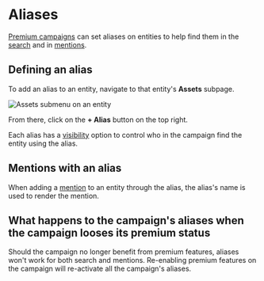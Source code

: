 # Aliases

[Premium campaigns](https://kanka.io/en-US/premium) can set aliases on entities to help find them in the [search](/features/search) and in [mentions](/features/mentions).

## Defining an alias

To add an alias to an entity, navigate to that entity's **Assets** subpage.

![Assets submenu on an entity](img/assets-menu.png)


From there, click on the **+ Alias** button on the top right.

Each alias has a [visibility](/advanced/visibility) option to control who in the campaign find the entity using the alias.

## Mentions with an alias

When adding a [mention](/features/mentions) to an entity through the alias, the alias's name is used to render the mention.

## What happens to the campaign's aliases when the campaign looses its premium status

Should the campaign no longer benefit from premium features, aliases won't work for both search and mentions. Re-enabling premium features on the campaign will re-activate all the campaign's aliases.